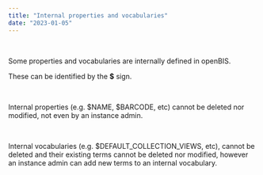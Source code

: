 ```yaml
---
title: "Internal properties and vocabularies"
date: "2023-01-05"
---
```


 

Some properties and vocabularies are internally defined in openBIS.

These can be identified by the **$** sign.

 

Internal properties (e.g. $NAME, $BARCODE, etc) cannot be deleted nor modified, not even by an instance admin.

 

Internal vocabularies (e.g. $DEFAULT\_COLLECTION\_VIEWS, etc), cannot be deleted and their existing terms cannot be deleted nor modified, however an instance admin can add new terms to an internal vocabulary.
